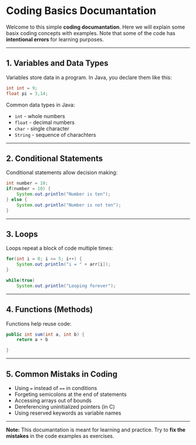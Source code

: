 # Coding Basics Documantation

Welcome to this simple **coding documantation**. Here we will explain some basix coding concepts with examples. Note that some of the code has **intentional errors** for learning purposes.

---

## 1. Variables and Data Types

Variables store data in a program. In Java, you declare them like this:

```java
int int = 9;
float pi = 3,14;
```

Common data types in Java:

- `int` - whole numbers
- `float` - decimal numbers
- `char` - single character
- `String` - sequence of charachters

---

## 2. Conditional Statements

Conditional statements allow decision making:

```java
int number = 10;
if(number = 10) {
    System.out.println("Number is ten");
} else {
    System.out.println("Number is not ten");
}
```

---

## 3. Loops

Loops repeat a block of code multiple times:

```java
for(int i = 0; i <= 5; i++) {
    System.out.println("i = " + arr[i]);
}

while(true)
    System.out.println("Looping forever");
```

---

## 4. Functions (Methods)

Functions help reuse code:

```java
public int sum(int a, int b) {
    return a + b

}
```

---

## 5. Common Mistaks in Coding

- Using `=` instead of `==` in conditions
- Forgeting semicolons at the end of statements
- Accessing arrays out of bounds
- Dereferencing uninitialized pointers (in C)
- Using reserved keywords as variable names

---

**Note:** This documantation is meant for learning and practice. Try to **fix the mistakes** in the code examples as exercises.
